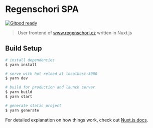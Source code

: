 # Regenschori SPA

[![Gitpod ready](https://img.shields.io/badge/Gitpod-ready-blue?logo=gitpod)](https://gitpod.io/#https://github.com/proscholy/regenschori.cz)

>  User frontend of www.regenschori.cz written in Nuxt.js

## Build Setup

```bash
# install dependencies
$ yarn install

# serve with hot reload at localhost:3000
$ yarn dev

# build for production and launch server
$ yarn build
$ yarn start

# generate static project
$ yarn generate
```

For detailed explanation on how things work, check out [Nuxt.js docs](https://nuxtjs.org).
